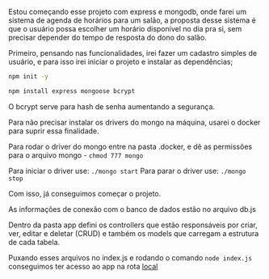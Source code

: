 Estou começando esse projeto com express e mongodb, onde farei um sistema de agenda de horários para um salão, a proposta desse sistema é que o usuário possa escolher um horário disponível no dia pra si, sem precisar depender do tempo de resposta do  dono do salão. 

Primeiro, pensando nas funcionalidades, irei fazer um cadastro simples de usuário, e para isso irei iniciar o projeto e instalar as dependências;
```bash
npm init -y
```
```bash
npm install express mongoose bcrypt 
```

O bcrypt serve para hash de senha aumentando a segurança.

Para não precisar instalar os drivers do mongo na máquina, usarei o docker para suprir essa finalidade. 

Para rodar o driver do mongo entre na pasta .docker, e dê as permissões para o arquivo mongo - ```chmod 777 mongo```

Para iniciar o driver use: ```./mongo start```
Para parar o driver use: ```./mongo stop```

Com isso, já conseguimos começar o projeto. 

As informações de conexão com o banco de dados estão no arquivo db.js

Dentro da pasta app defini os controllers que estão responsáveis por criar, ver, editar e deletar (CRUD) e também os models que carregam a estrutura de cada tabela. 

Puxando esses arquivos no index.js e rodando o comando ```node index.js``` conseguimos ter acesso ao app na rota [local](127.0.0.1:3000)

